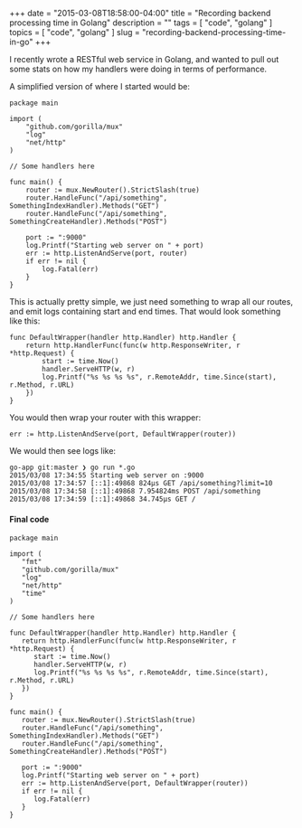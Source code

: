 +++
date        = "2015-03-08T18:58:00-04:00"
title       = "Recording backend processing time in Golang"
description = ""
tags        = [ "code", "golang" ]
topics      = [ "code", "golang" ]
slug        = "recording-backend-processing-time-in-go"
+++

I recently wrote a RESTful web service in Golang, and wanted to pull out some stats on how my handlers were doing in terms of performance.

<!--more-->

A simplified version of where I started would be:

```
package main

import (
	"github.com/gorilla/mux"
	"log"
	"net/http"
)

// Some handlers here

func main() {
	router := mux.NewRouter().StrictSlash(true)
	router.HandleFunc("/api/something", SomethingIndexHandler).Methods("GET")
	router.HandleFunc("/api/something", SomethingCreateHandler).Methods("POST")

	port := ":9000"
	log.Printf("Starting web server on " + port)
	err := http.ListenAndServe(port, router)
	if err != nil {
		log.Fatal(err)
	}
}
```

This is actually pretty simple, we just need something to wrap all our routes, and emit logs containing start and end times. That would look something like this:

```
func DefaultWrapper(handler http.Handler) http.Handler {
	return http.HandlerFunc(func(w http.ResponseWriter, r *http.Request) {
		start := time.Now()
		handler.ServeHTTP(w, r)
		log.Printf("%s %s %s %s", r.RemoteAddr, time.Since(start), r.Method, r.URL)
	})
}
```

You would then wrap your router with this wrapper:

```
err := http.ListenAndServe(port, DefaultWrapper(router))
```

We would then see logs like:

```
go-app git:master ❯ go run *.go
2015/03/08 17:34:55 Starting web server on :9000
2015/03/08 17:34:57 [::1]:49868 824µs GET /api/something?limit=10
2015/03/08 17:34:58 [::1]:49868 7.954824ms POST /api/something
2015/03/08 17:34:59 [::1]:49868 34.745µs GET /
```

#### Final code

```
package main
 
import (  
   "fmt"
   "github.com/gorilla/mux"
   "log"
   "net/http"
   "time"
)
 
// Some handlers here
 
func DefaultWrapper(handler http.Handler) http.Handler {  
   return http.HandlerFunc(func(w http.ResponseWriter, r *http.Request) {
      start := time.Now()
      handler.ServeHTTP(w, r)
      log.Printf("%s %s %s %s", r.RemoteAddr, time.Since(start), r.Method, r.URL)
   })
}
 
func main() {  
   router := mux.NewRouter().StrictSlash(true)
   router.HandleFunc("/api/something", SomethingIndexHandler).Methods("GET")
   router.HandleFunc("/api/something", SomethingCreateHandler).Methods("POST")
 
   port := ":9000"
   log.Printf("Starting web server on " + port)
   err := http.ListenAndServe(port, DefaultWrapper(router))
   if err != nil {
      log.Fatal(err)
   }
}
```
